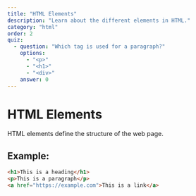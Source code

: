 ```yaml
---
title: "HTML Elements"
description: "Learn about the different elements in HTML."
category: "html"
order: 2
quiz:
  - question: "Which tag is used for a paragraph?"
    options:
      - "<p>"
      - "<h1>"
      - "<div>"
    answer: 0
---
```


# HTML Elements

HTML elements define the structure of the web page.  

## Example:

```html
<h1>This is a heading</h1>
<p>This is a paragraph</p>
<a href="https://example.com">This is a link</a>
  ```
